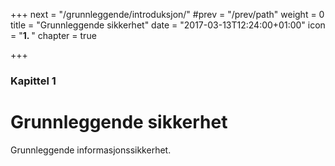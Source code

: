 +++
next = "/grunnleggende/introduksjon/"
#prev = "/prev/path"
weight = 0
title = "Grunnleggende sikkerhet"
date = "2017-03-13T12:24:00+01:00"
icon = "<b>1. </b>"
chapter = true

+++

### Kapittel 1

# Grunnleggende sikkerhet

Grunnleggende informasjonssikkerhet.
